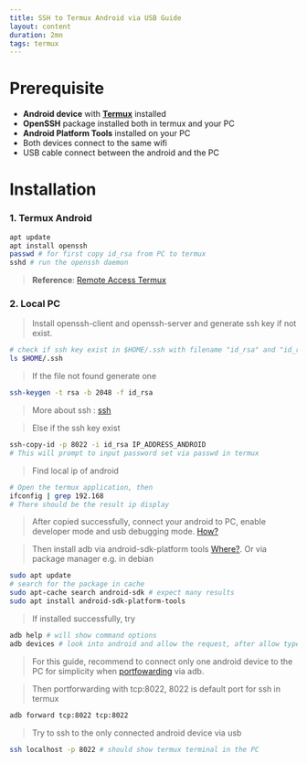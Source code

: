 ```yaml
---
title: SSH to Termux Android via USB Guide
layout: content
duration: 2mn
tags: termux
---
```


# Prerequisite

* **Android device** with [**Termux**](https://f-droid.org/en/packages/com.termux/) installed
* **OpenSSH** package installed both in termux and your PC
* **Android Platform Tools** installed on your PC
* Both devices connect to the same wifi
* USB cable connect between the android and the PC


# Installation

### **1. Termux Android**

```sh
apt update
apt install openssh
passwd # for first copy id_rsa from PC to termux
sshd # run the openssh daemon
```
> **Reference**: [Remote Access Termux](https://wiki.termux.com/wiki/Remote_Access) 

### **2. Local PC**

> Install openssh-client and openssh-server and generate ssh key if not exist.

```sh
# check if ssh key exist in $HOME/.ssh with filename "id_rsa" and "id_rsa.pub"
ls $HOME/.ssh
```

> If the file not found generate one
```sh
ssh-keygen -t rsa -b 2048 -f id_rsa
```
> More about ssh : [ssh](https://man7.org/linux/man-pages/man1/ssh.1.html)

> Else if the ssh key exist
```sh
ssh-copy-id -p 8022 -i id_rsa IP_ADDRESS_ANDROID
# This will prompt to input password set via passwd in termux
```
> Find local ip of android
```sh
# Open the termux application, then
ifconfig | grep 192.168
# There should be the result ip display
```

> After copied successfully, connect your android to PC, enable developer mode and usb debugging mode. [How?](https://developer.android.com/studio/debug/dev-options)

> Then install adb via android-sdk-platform tools [Where?](https://developer.android.com/studio/releases/platform-tools). Or via package manager e.g. in debian 

```sh
sudo apt update
# search for the package in cache
sudo apt-cache search android-sdk # expect many results
sudo apt install android-sdk-platform-tools
```

> If installed successfully, try

```sh
adb help # will show command options
adb devices # look into android and allow the request, after allow type in this command will show the list of devices
```

> For this guide, recommend to connect only one android device to the PC for simplicity when [portfowarding](https://en.wikipedia.org/wiki/Port_forwarding) via adb.

> Then portforwarding with tcp:8022, 8022 is default port for ssh in termux

```sh
adb forward tcp:8022 tcp:8022
```

> Try to ssh to the only connected android device via usb

```sh
ssh localhost -p 8022 # should show termux terminal in the PC
```